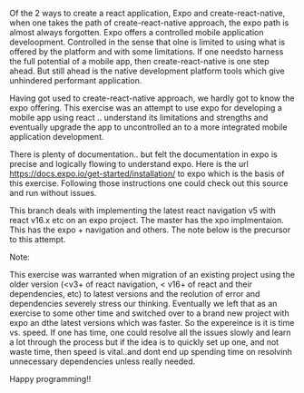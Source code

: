 Of the 2 ways to create a react application, Expo and create-react-native, when one takes the path of create-react-native approach, the expo path is almost always forgotten. Expo offers a controlled mobile application develoopment. Controlled in the sense that olne is limited to using what is offered by the platform and with some limitations. If one needsto harness the full potential of a mobile app, then create-react-native is one step ahead. But still ahead is the native development platform tools which give unhindered performant application. 

Having got used to create-react-native approach, we hardly got to know the expo offering. This exercise was an attempt to use expo for developing a mobile app using react .. understand its limitations and strengths and eventually upgrade the app to uncontrolled an to a more integrated mobile application development. 

There is plenty of documentation.. but felt the documentation in expo is precise and logically flowing to understand expo. Here is the url https://docs.expo.io/get-started/installation/ to expo which is the basis of this exercise.  Following those instructions one could check out this source and run without issues.

This branch deals with implementing the latest react navigation v5 with react v16.x etc on an expo project.  The master has the xpo implmentaion. This has the expo + navigation and others. The note below is the precursor to this attempt.

Note:

This exercise was warranted when migration of an existing project using the older version (<v3+ of react navigation, < v16+ of react and their dependencies, etc) to latest versions and the reolution of error and dependencies severely stress our thinking. Eventually we left that as an exercise to some other time and switched over to a brand new project with expo an dthe latest versions which was faster.  So the expereince is it is time vs. speed. If one has time, one could resolve all the issues slowly and learn a lot through the process but if the idea is to quickly set up one, and not waste time, then speed is vital..and dont end up spending time on resolvinh unnecessary dependencies unless really needed.  

Happy programming!!
